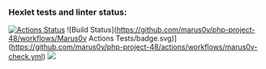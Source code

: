 ### Hexlet tests and linter status:
[![Actions Status](https://github.com/marus0v/php-project-48/workflows/hexlet-check/badge.svg)](https://github.com/marus0v/php-project-48/actions)
![Build Status](https://github.com/marus0v/php-project-48/workflows/Marus0v Actions Tests/badge.svg)](https://github.com/marus0v/php-project-48/actions/workflows/marus0v-check.yml)
<a href="https://codeclimate.com/github/marus0v/php-project-48/maintainability"><img src="https://api.codeclimate.com/v1/badges/ad0529814491f1c168ab/maintainability" /></a>
